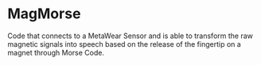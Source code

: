 # MagMorse
Code that connects to a MetaWear Sensor and is able to transform the raw magnetic signals into speech based on the release of the fingertip on a magnet through Morse Code.
